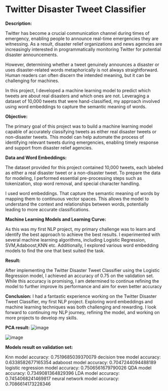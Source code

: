 # Twitter Disaster Tweet Classifier

**Description:**

Twitter has become a crucial communication channel during times of emergency, enabling people to announce real-time emergencies they are witnessing. As a result, disaster relief organizations and news agencies are increasingly interested in programmatically monitoring Twitter for potential disaster announcements.

However, determining whether a tweet genuinely announces a disaster or uses disaster-related words metaphorically is not always straightforward. Human readers can often discern the intended meaning, but it can be challenging for machines.

In this project, I developed a machine learning model to predict which tweets are about real disasters and which ones are not. Leveraging a dataset of 10,000 tweets that were hand-classified, my approach involved using word embeddings to capture the semantic meaning of words.

**Objective:**

The primary goal of this project was to build a machine learning model capable of accurately classifying tweets as either real disaster tweets or non-disaster tweets. This model can help automate the process of identifying relevant tweets during emergencies, enabling timely response and support from disaster relief agencies.

**Data and Word Embeddings:**

The dataset provided for this project contained 10,000 tweets, each labeled as either a real disaster tweet or a non-disaster tweet. To prepare the data for modeling, I performed essential pre-processing steps such as tokenization, stop word removal, and special character handling.

I used word embeddings. That capture the semantic meaning of words by mapping them to continuous vector spaces. This allows the model to understand the context and relationships between words, potentially leading to more accurate classifications.

**Machine Learning Models and Learning Curve:**

As this was my first NLP project, my primary challenge was to learn and identify the best approach to achieve the best results. I experimented with several machine learning algorithms, including Logistic Regression, SVM,Adaboost,KNN etc. Additionally, I explored various word embedding models to find the one that best suited the task.

**Result:**

After implementing the Twitter Disaster Tweet Classifier using the Logistic Regression model, I achieved an accuracy of 0.75 on the validation set. While this accuracy is promising, I am determined to continue refining the model to further improve its performance and aim for even better accuracy

**Conclusion:**
I had a fantastic experience working on the Twitter Disaster Tweet Classifier, my first NLP project. Exploring word embeddings and machine learning techniques was both challenging and rewarding. I look forward to continuing my NLP journey, refining the model, and working on more projects to develop my skills.

**PCA result:**
![image](https://github.com/liorgabbay/tweets_desastors/assets/129048307/c38b5c9a-d1c0-4370-a97b-6183dcd5ab33)

![image](https://github.com/liorgabbay/tweets_desastors/assets/129048307/a0f49ba8-05fc-46d9-93c0-04f929cb817b)


**Models result on validation set:**

Knn model accuracy: 0.7519685039370079
decision tree model accuracy: 0.6338582677165354
adaboost model accuracy: 0.7047244094488189
logistic regression model accuracy: 0.7506561679790026
QDA model accuracy: 0.7349081364829396
LDA model accuracy: 0.7454068241469817
neural network model accuracy: 0.7086614173228346


























